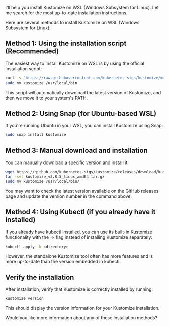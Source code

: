 I'll help you install Kustomize on WSL (Windows Subsystem for Linux). Let me search for the most up-to-date installation instructions.

Here are several methods to install Kustomize on WSL (Windows Subsystem for Linux):

## Method 1: Using the installation script (Recommended)

The easiest way to install Kustomize on WSL is by using the official installation script:

```bash
curl -s "https://raw.githubusercontent.com/kubernetes-sigs/kustomize/master/hack/install_kustomize.sh" | bash
sudo mv kustomize /usr/local/bin
```

This script will automatically download the latest version of Kustomize, and then we move it to your system's PATH.

## Method 2: Using Snap (for Ubuntu-based WSL)

If you're running Ubuntu in your WSL, you can install Kustomize using Snap:

```bash
sudo snap install kustomize
```

## Method 3: Manual download and installation

You can manually download a specific version and install it:

```bash
wget https://github.com/kubernetes-sigs/kustomize/releases/download/kustomize/v3.8.5/kustomize_v3.8.5_linux_amd64.tar.gz
tar -xvf kustomize_v3.8.5_linux_amd64.tar.gz
sudo mv kustomize /usr/local/bin/
```

You may want to check the latest version available on the GitHub releases page and update the version number in the command above.

## Method 4: Using Kubectl (if you already have it installed)

If you already have kubectl installed, you can use its built-in Kustomize functionality with the `-k` flag instead of installing Kustomize separately:

```bash
kubectl apply -k <directory>
```

However, the standalone Kustomize tool often has more features and is more up-to-date than the version embedded in kubectl.

## Verify the installation

After installation, verify that Kustomize is correctly installed by running:

```bash
kustomize version
```

This should display the version information for your Kustomize installation.

Would you like more information about any of these installation methods?
